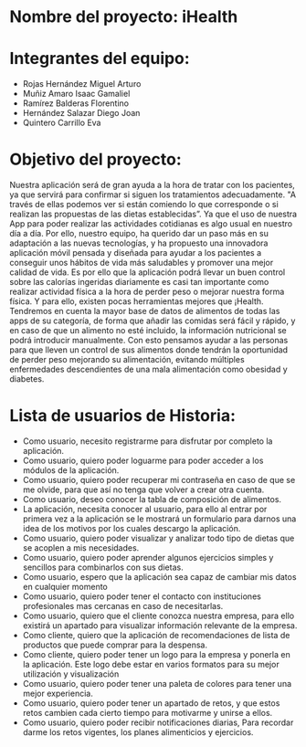 # Nombre del proyecto: iHealth
# Integrantes del equipo:
- Rojas Hernández Miguel Arturo 
- Muñiz Amaro Isaac Gamaliel 
- Ramírez Balderas Florentino 
- Hernández Salazar Diego Joan 
- Quintero Carrillo Eva

# Objetivo del proyecto:
Nuestra aplicación será de gran ayuda a la hora de tratar con los pacientes, ya que servirá para confirmar si siguen los tratamientos adecuadamente. "A través de ellas podemos ver si están comiendo lo que corresponde o si realizan las propuestas de las dietas establecidas”. Ya que el uso de nuestra App para poder realizar las actividades cotidianas es algo usual en nuestro día a día. 
Por ello, nuestro equipo, ha querido dar un paso más en su adaptación a las nuevas tecnologías, y ha propuesto una innovadora aplicación móvil pensada y diseñada para ayudar a los pacientes a conseguir unos hábitos de vida más saludables y promover una mejor calidad de vida. 
Es por ello que la aplicación podrá llevar un buen control sobre las calorías ingeridas diariamente es casi tan importante como realizar actividad física a la hora de perder peso o mejorar nuestra forma física. Y para ello, existen pocas herramientas mejores que ¡Health. Tendremos en cuenta la mayor base de datos de alimentos de todas las apps de su categoría, de forma que añadir las comidas será fácil y rápido, y en caso de que un alimento no esté incluido, la información nutricional se podrá introducir manualmente. Con esto pensamos ayudar a las personas para que lleven un control de sus alimentos donde tendrán la oportunidad de perder peso mejorando su alimentación, evitando múltiples enfermedades descendientes de una mala alimentación como obesidad y diabetes.

# Lista de usuarios de Historia:
- Como usuario, necesito registrarme para disfrutar por completo la aplicación.
- Como usuario, quiero poder loguarme para poder acceder a los módulos de la aplicación.
- Como usuario, quiero poder recuperar mi contraseña en caso de que se me olvide, para que así no tenga que volver a crear otra cuenta.
- Como usuario, deseo conocer la tabla de composición de alimentos.
- La aplicación, necesita conocer al usuario, para ello al entrar por primera vez a la aplicación se le mostrará un formulario para darnos una idea de los motivos por los cuales descargo la aplicación.
- Como usuario, quiero poder visualizar y analizar todo tipo de dietas que se acoplen a mis necesidades.
- Como usuario, quiero poder aprender algunos ejercicios simples y sencillos para combinarlos con sus dietas.
- Como usuario, espero que la aplicación sea capaz de cambiar mis datos en cualquier momento
- Como usuario, quiero poder tener el contacto con instituciones profesionales mas cercanas en caso de necesitarlas.
- Como usuario, quiero que el cliente conozca nuestra empresa, para ello existirá un apartado para visualizar información relevante de la empresa.
- Como cliente, quiero que la aplicación de recomendaciones de lista de productos que puede comprar para la despensa.
- Como cliente, quiero poder tener un logo para la empresa y ponerla en la aplicación. Este logo debe estar en varios formatos para su mejor utilización y visualización
- Como usuario, quiero poder tener una paleta de colores para tener una mejor experiencia.
- Como usuario, quiero poder tener un apartado de retos, y que estos retos cambien cada cierto tiempo para motivarme y unirse a ellos.
- Como usuario, quiero poder recibir notificaciones diarias, Para recordar darme los retos vigentes, los planes alimenticios y ejercicios.
